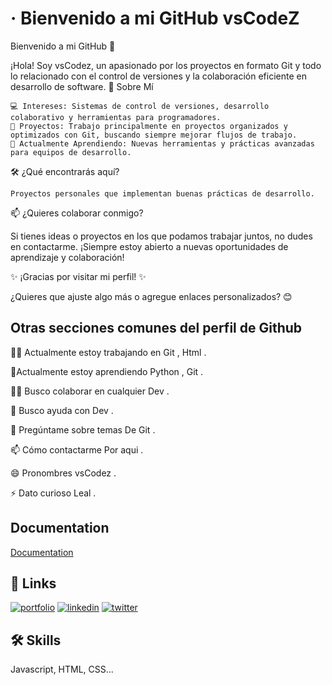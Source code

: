
# · Bienvenido a mi GitHub vsCodeZ

Bienvenido a mi GitHub 👋


¡Hola! Soy vsCodez, un apasionado por los proyectos en formato Git y todo lo relacionado con el control de versiones y la colaboración eficiente en desarrollo de software.
🚀 Sobre Mí

    💻 Intereses: Sistemas de control de versiones, desarrollo colaborativo y herramientas para programadores.
    📂 Proyectos: Trabajo principalmente en proyectos organizados y optimizados con Git, buscando siempre mejorar flujos de trabajo.
    🌱 Actualmente Aprendiendo: Nuevas herramientas y prácticas avanzadas para equipos de desarrollo.


🛠️ ¿Qué encontrarás aquí?

    Proyectos personales que implementan buenas prácticas de desarrollo.


📫 ¿Quieres colaborar conmigo?

 Si tienes ideas o proyectos en los que podamos trabajar juntos, no dudes en contactarme. ¡Siempre estoy abierto a nuevas oportunidades de aprendizaje y colaboración! 


✨ ¡Gracias por visitar mi perfil! ✨


¿Quieres que ajuste algo más o agregue enlaces personalizados? 😊
## Otras secciones comunes del perfil de Github


👩‍💻 Actualmente estoy trabajando en Git , Html .

🧠Actualmente estoy aprendiendo Python , Git .

👯‍♀️ Busco colaborar en cualquier Dev .

🤔 Busco ayuda con Dev .

💬 Pregúntame sobre temas De Git .

📫 Cómo contactarme Por aqui .

😄 Pronombres vsCodez .

⚡️ Dato curioso Leal .


## Documentation

[Documentation](https://docs.google.com/document/d/1a4R6VjW7aPFJf1RY1qBFoMj20Y__k79Q_OKijoOmaTE/edit?tab=t.0#heading=h.32gumol8nrql)



## 🔗 Links
[![portfolio](https://img.shields.io/badge/my_portfolio-000?style=for-the-badge&logo=ko-fi&logoColor=white)]()
[![linkedin](https://img.shields.io/badge/linkedin-0A66C2?style=for-the-badge&logo=linkedin&logoColor=white)](https://linktr.ee/vsCodez)
[![twitter](https://img.shields.io/badge/twitter-1DA1F2?style=for-the-badge&logo=twitter&logoColor=white)](https://x.com/Ozarkdv)



## 🛠 Skills
Javascript, HTML, CSS...






<!--
**vsCodez/vsCodez** is a ✨ _special_ ✨ repository because its `README.md` (this file) appears on your GitHub profile.

Here are some ideas to get you started:

- 🔭 I’m currently working on ...
- 🌱 I’m currently learning ...
- 👯 I’m looking to collaborate on ...
- 🤔 I’m looking for help with ...
- 💬 Ask me about ...
- 📫 How to reach me: ...
- 😄 Pronouns: ...
- ⚡ Fun fact: ...
-->

